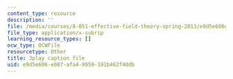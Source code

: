 ```yaml
---
content_type: resource
description: ''
file: /media/courses/8-851-effective-field-theory-spring-2013/e9d5e606e087afa49959191b462f40db_zqOoSBbcack.srt
file_type: application/x-subrip
learning_resource_types: []
ocw_type: OCWFile
resourcetype: Other
title: 3play caption file
uid: e9d5e606-e087-afa4-9959-191b462f40db
---
```

